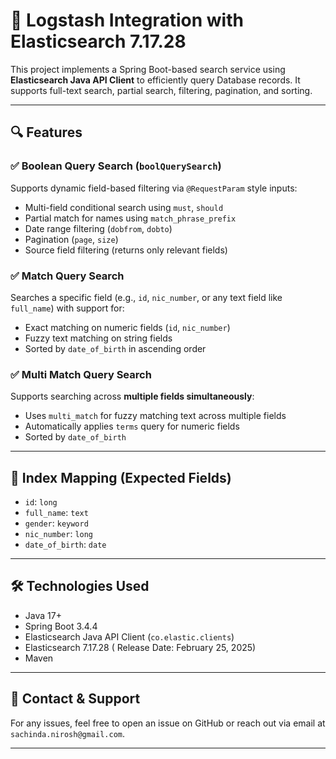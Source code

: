 # 🧾 Logstash Integration with Elasticsearch 7.17.28

This project implements a Spring Boot-based search service using **Elasticsearch Java API Client** to efficiently query Database records. It supports full-text search, partial search, filtering, pagination, and sorting.

---

## 🔍 Features

### ✅ Boolean Query Search (`boolQuerySearch`)
Supports dynamic field-based filtering via `@RequestParam` style inputs:
- Multi-field conditional search using `must`, `should`
- Partial match for names using `match_phrase_prefix`
- Date range filtering (`dobfrom`, `dobto`)
- Pagination (`page`, `size`)
- Source field filtering (returns only relevant fields)

### ✅ Match Query Search
Searches a specific field (e.g., `id`, `nic_number`, or any text field like `full_name`) with support for:
- Exact matching on numeric fields (`id`, `nic_number`)
- Fuzzy text matching on string fields
- Sorted by `date_of_birth` in ascending order

### ✅ Multi Match Query Search
Supports searching across **multiple fields simultaneously**:
- Uses `multi_match` for fuzzy matching text across multiple fields
- Automatically applies `terms` query for numeric fields
- Sorted by `date_of_birth`

---

## 📁 Index Mapping (Expected Fields)

- `id`: `long`
- `full_name`: `text`
- `gender`: `keyword`
- `nic_number`: `long`
- `date_of_birth`: `date`

---

## 🛠 Technologies Used

- Java 17+
- Spring Boot 3.4.4
- Elasticsearch Java API Client (`co.elastic.clients`)
- Elasticsearch 7.17.28 ( Release Date: February 25, 2025)
- Maven
  
---



## 🔗 Contact & Support
For any issues, feel free to open an issue on GitHub or reach out via email at `sachinda.nirosh@gmail.com`.  

---

